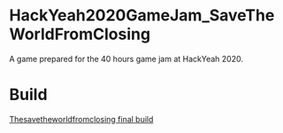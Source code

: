 # HackYeah2020GameJam_SaveTheWorldFromClosing
A game prepared for the 40 hours game jam at HackYeah 2020.


# Build
[Thesavetheworldfromclosing final build](https://github.com/MikeTrusky/HackYeah2020GameJam_SaveTheWorldFromClosing/tree/main/Build)
